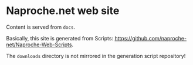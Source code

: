 # Naproche.net web site

Content is served from `docs`.

Basically, this site is generated from Scripts: <https://github.com/naproche-net/Naproche-Web-Scripts>.

The `downloads` directory is not mirrored in the generation script repository!
